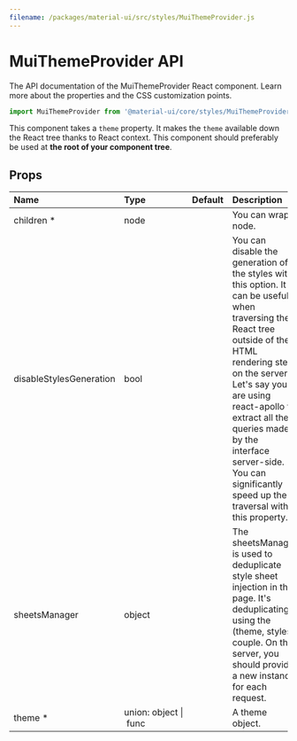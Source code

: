 ```yaml
---
filename: /packages/material-ui/src/styles/MuiThemeProvider.js
---
```


<!--- This documentation is automatically generated, do not try to edit it. -->

# MuiThemeProvider API

<p class="description">The API documentation of the MuiThemeProvider React component. Learn more about the properties and the CSS customization points.</p>

```js
import MuiThemeProvider from '@material-ui/core/styles/MuiThemeProvider';
```

This component takes a `theme` property.
It makes the `theme` available down the React tree thanks to React context.
This component should preferably be used at **the root of your component tree**.

## Props

| Name | Type | Default | Description |
|:-----|:-----|:--------|:------------|
| <span class="prop-name required">children *</span> | <span class="prop-type">node</span> |   | You can wrap a node. |
| <span class="prop-name">disableStylesGeneration</span> | <span class="prop-type">bool</span> |   | You can disable the generation of the styles with this option. It can be useful when traversing the React tree outside of the HTML rendering step on the server. Let's say you are using react-apollo to extract all the queries made by the interface server-side. You can significantly speed up the traversal with this property. |
| <span class="prop-name">sheetsManager</span> | <span class="prop-type">object</span> |   | The sheetsManager is used to deduplicate style sheet injection in the page. It's deduplicating using the (theme, styles) couple. On the server, you should provide a new instance for each request. |
| <span class="prop-name required">theme *</span> | <span class="prop-type">union:&nbsp;object&nbsp;&#124;<br>&nbsp;func<br></span> |   | A theme object. |


